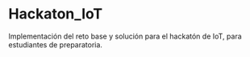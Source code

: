 # Hackaton_IoT
Implementación del reto base y solución para el hackatón de IoT, para estudiantes de preparatoria.
